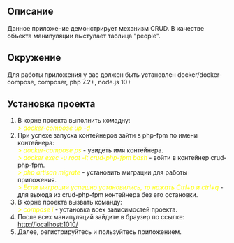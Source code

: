 

## Описание
<p>Данное приложение демонстрирует механизм CRUD. В качестве объекта манипуляции выступает таблица "people".</p>

## Окружение
<p>Для работы приложения у вас должен быть установлен docker/docker-compose, composer, php 7.2+, node.js 10+</p>

## Установка проекта
<ol>
  <li>В корне проекта выполнить комадну: <i style="color: yellow;"><br/>> docker-compose up -d</i></li>
  <li>При успехе запуска контейнеров зайти в php-fpm по имени контейнера:<br/>
   <i style="color: yellow;">> docker-compose ps</i> - увидеть имя контейнера.<br/>
   <i style="color: yellow;">> docker exec -u root -it crud-php-fpm bash</i> - войти в контейнер crud-php-fpm.<br/>
   <i style="color: yellow;">> php artisan migrate</i> - установить миграции для работы приложения.<br/>
   <i style="color: yellow;">> Если миграции успешно установились, то нажать Ctrl+p и ctrl+q</i> - для выхода из crud-php-fpm контейнера без его остановки.<br/>
  </li>
  <li> В корне проекта вызвать команду: <br/>
    <i style="color: yellow;">> compose i</i> - установка всех зависимостей проекта.<br/>
  </li>
  <li>После всех манипуляций зайдите в браузер по ссылке: <a href="http://localhost:1010/">http://localhost:1010/</a></li>
  <li>Далее, регистрируйтесь и пользуйтесь приложением.</li>
</ol>

